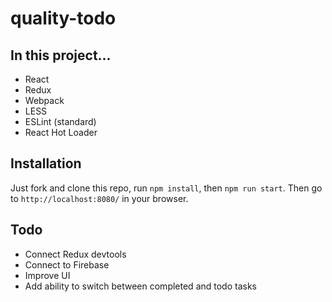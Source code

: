 # quality-todo

## In this project...

- React
- Redux
- Webpack
- LESS
- ESLint (standard)
- React Hot Loader

## Installation

Just fork and clone this repo, run `npm install`, then `npm run start`. Then go to `http://localhost:8080/` in your browser.

## Todo

- Connect Redux devtools
- Connect to Firebase
- Improve UI
- Add ability to switch between completed and todo tasks
